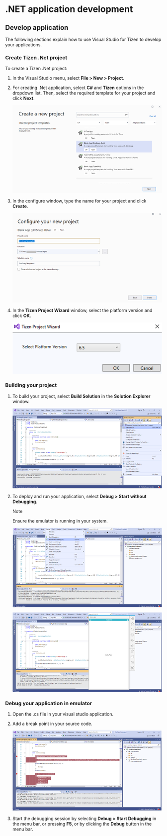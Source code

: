 # .NET application development


## Develop application

The following sections explain how to use Visual Studio for Tizen to develop your applications.


### Create Tizen .Net project

To create a Tizen .Net project:

1. In the Visual Studio menu, select **File &gt; New &gt; Project**.

2. For creating .Net application, select **C#** and **Tizen** options in the dropdown list. Then, select the required template for your project and click **Next**.

   ![Create Tizen project](media/dotnet_create_project.png)

3. In the configure window, type the name for your project and click **Create**.

   ![Configure project](media/dotnet_configure_project.png)

4. In the **Tizen Project Wizard** window, select the platform version and click **OK**.

   ![Version selection](media/dotnet_platform_version.png)


### Building your project

1. To build your project, select **Build Solution** in the **Solution Explorer** window.

   ![Build project](media/dotnet_build_project.png)

2. To deploy and run your application, select **Debug &gt; Start without Debugging**.

   > [!NOTE]
   > Ensure the emulator is running in your system.

   ![Run application](media/dotnet_run_application1.png)

   ![Application](media/dotnet_run_application2.png)


### Debug your application in emulator

1. Open the .cs file in your visual studio application.

2. Add a break point in your source code.

   ![Add break point](media/dotnet_debug_application.png)

3. Start the debugging session by selecting **Debug &gt; Start Debugging** in the menu bar, or pressing **F5**, or by clicking the **Debug** button in the menu bar.
